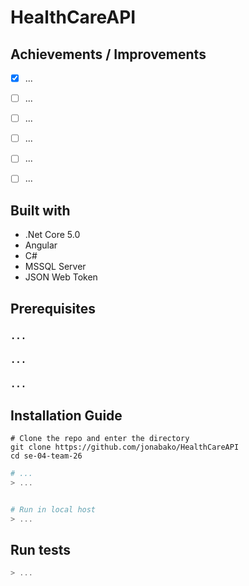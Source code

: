 # HealthCareAPI

## Achievements / Improvements

- [x] ...

- [ ] ...

- [ ] ...

- [ ] ...

- [ ] ...

- [ ] ...


## Built with
<ul>
  <li>.Net Core 5.0</li>
  <li>Angular</li>
  <li>C#</li>
  <li>MSSQL Server</li>
  <li>JSON Web Token</li>
</ul>

## Prerequisites

### `...`
### `...`
### `...`

## Installation Guide
```
# Clone the repo and enter the directory
git clone https://github.com/jonabako/HealthCareAPI
cd se-04-team-26
```

```powershell
# ...
> ...


# Run in local host
> ...
```

## Run tests

```powershell
> ...
```
